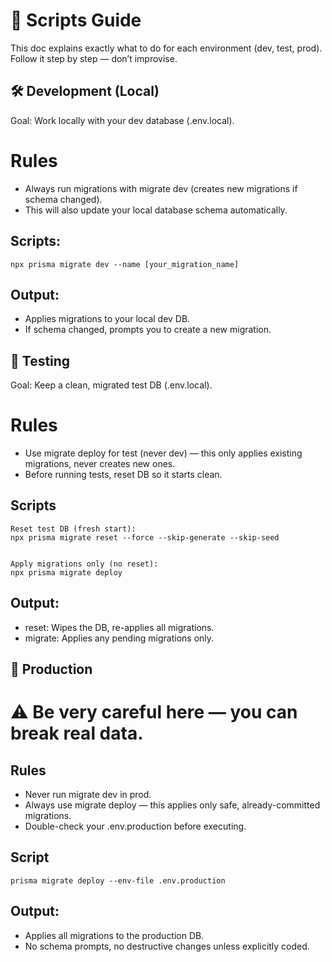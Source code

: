 # 🚦 Scripts Guide

This doc explains exactly what to do for each environment (dev, test, prod).
Follow it step by step — don’t improvise.

## 🛠 Development (Local)

Goal: Work locally with your dev database (.env.local).

# Rules

- Always run migrations with migrate dev (creates new migrations if schema changed).
- This will also update your local database schema automatically.

## Scripts: 
```
npx prisma migrate dev --name [your_migration_name]
```
## Output:

- Applies migrations to your local dev DB.
- If schema changed, prompts you to create a new migration.

## 🧪 Testing

Goal: Keep a clean, migrated test DB (.env.local).

# Rules

- Use migrate deploy for test (never dev) — this only applies existing migrations, never creates new ones.
- Before running tests, reset DB so it starts clean.

## Scripts
```
Reset test DB (fresh start):
npx prisma migrate reset --force --skip-generate --skip-seed


Apply migrations only (no reset):
npx prisma migrate deploy
```
## Output:

- reset: Wipes the DB, re-applies all migrations.
- migrate: Applies any pending migrations only.


## 🚨 Production

# ⚠️ Be very careful here — you can break real data.

## Rules

- Never run migrate dev in prod.
- Always use migrate deploy — this applies only safe, already-committed migrations.
- Double-check your .env.production before executing.


## Script

```
prisma migrate deploy --env-file .env.production
```

## Output:

- Applies all migrations to the production DB.
- No schema prompts, no destructive changes unless explicitly coded.